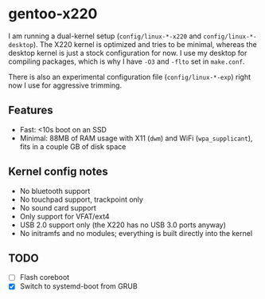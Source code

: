 # gentoo-x220

I am running a dual-kernel setup (`config/linux-*-x220` and `config/linux-*-desktop`). The X220 kernel is optimized and tries to be minimal, whereas the desktop kernel is just a stock configuration for now. I use my desktop for compiling packages, which is why I have `-O3` and `-flto` set in `make.conf`.

There is also an experimental configuration file (`config/linux-*-exp`) right now I use for aggressive trimming.

## Features

- Fast: <10s boot on an SSD
- Minimal: 88MB of RAM usage with X11 (`dwm`) and WiFi (`wpa_supplicant`), fits in a couple GB of disk space

## Kernel config notes

- No bluetooth support
- No touchpad support, trackpoint only
- No sound card support
- Only support for VFAT/ext4
- USB 2.0 support only (the X220 has no USB 3.0 ports anyway)
- No initramfs and no modules; everything is built directly into the kernel

## TODO

- [ ] Flash coreboot
- [x] Switch to systemd-boot from GRUB
